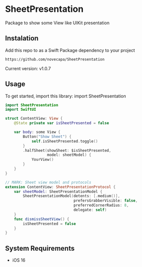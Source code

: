 # SheetPresentation

Package to show some View like UIKit presentation

## Instalation

Add this repo to as a Swift Package dependency to your project

``` https://github.com/novecapa/SheetPresentation ```

Current version: v1.0.7

## Usage

To get started, import this library: import SheetPresentation

```swift
import SheetPresentation
import SwiftUI

struct ContentView: View {
    @State private var isSheetPresented = false

    var body: some View {
        Button("Show Sheet") {
            self.isSheetPresented.toggle()
        }
        .halfSheet(showSheet: $isSheetPresented,
                   model: sheetModel) {
            YourView()
        }
    }
}

// MARK: Sheet view model and protocols
extension ContentView: SheetPresentationProtocol {
    var sheetModel: SheetPresentationModel {
        SheetPresentationModel(detents: [.medium()],
                               prefersGrabberVisible: false,
                               preferredCornerRadius: 8,
                               delegate: self)
    }
    func dismissSheetView() {
        isSheetPresented = false
    }
}
```
## System Requirements

- iOS 16
